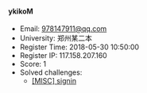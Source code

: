 #### ykikoM  

* Email: 978147911@qq.com  
* University: 郑州某二本  
* Register Time: 2018-05-30 10:50:00  
* Register IP: 117.158.207.160  
* Score: 1  
* Solved challenges: 
  * [[MISC] signin](https://github.com/SniperOJ/Challenges/blob/master/MISC/signin.json)  
